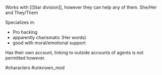 Works with [[Star division]], however they can help any of them. She/Her and They/Them

Specializes in:
- Pro hacking
- apparently charismatic (Her words)
- good with moral/emotional support

Has their own account, linking to outside accounts of agents is not permitted however.

#characters #unknown_mod 
